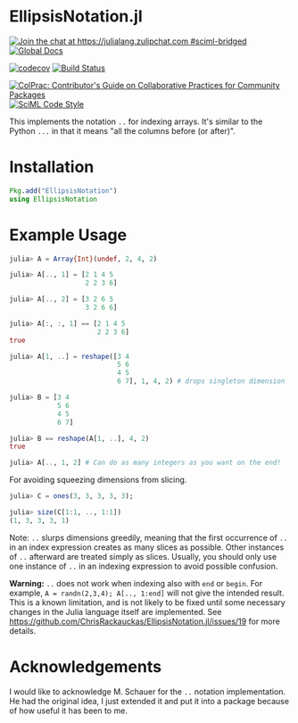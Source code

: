 # EllipsisNotation.jl

[![Join the chat at https://julialang.zulipchat.com #sciml-bridged](https://img.shields.io/static/v1?label=Zulip&message=chat&color=9558b2&labelColor=389826)](https://julialang.zulipchat.com/#narrow/stream/279055-sciml-bridged)
[![Global Docs](https://img.shields.io/badge/docs-SciML-blue.svg)](https://docs.sciml.ai/EllipsisNotation/stable/)

[![codecov](https://codecov.io/gh/SciML/EllipsisNotation.jl/branch/master/graph/badge.svg)](https://codecov.io/gh/SciML/EllipsisNotation.jl)
[![Build Status](https://github.com/SciML/EllipsisNotation.jl/workflows/CI/badge.svg)](https://github.com/SciML/EllipsisNotation.jl/actions?query=workflow%3ACI)

[![ColPrac: Contributor's Guide on Collaborative Practices for Community Packages](https://img.shields.io/badge/ColPrac-Contributor%27s%20Guide-blueviolet)](https://github.com/SciML/ColPrac)
[![SciML Code Style](https://img.shields.io/static/v1?label=code%20style&message=SciML&color=9558b2&labelColor=389826)](https://github.com/SciML/SciMLStyle)

This implements the notation `..` for indexing arrays. It's similar to the Python
`...` in that it means "all the columns before (or after)".

# Installation

```julia
Pkg.add("EllipsisNotation")
using EllipsisNotation
```

# Example Usage

```julia
julia> A = Array{Int}(undef, 2, 4, 2)

julia> A[.., 1] = [2 1 4 5
                   2 2 3 6]

julia> A[.., 2] = [3 2 6 5
                   3 2 6 6]

julia> A[:, :, 1] == [2 1 4 5
                      2 2 3 6]
true

julia> A[1, ..] = reshape([3 4
                           5 6
                           4 5
                           6 7], 1, 4, 2) # drops singleton dimension

julia> B = [3 4
            5 6
            4 5
            6 7]

julia> B == reshape(A[1, ..], 4, 2)
true

julia> A[.., 1, 2] # Can do as many integers as you want on the end!

```

For avoiding squeezing dimensions from slicing.

```julia
julia> C = ones(3, 3, 3, 3, 3);

julia> size(C[1:1, .., 1:1])
(1, 3, 3, 3, 1)
```

Note: `..` slurps dimensions greedily, meaning that the first occurrence
of `..` in an index expression creates as many slices as possible. Other
instances of `..` afterward are treated simply as slices. Usually, you
should only use one instance of `..` in an indexing expression to avoid
possible confusion.

**Warning:** `..` does not work when indexing also with `end` or `begin`.
For example, `A = randn(2,3,4); A[.., 1:end]` will not give the intended
result. This is a known limitation, and is not likely to be fixed until
some necessary changes in the Julia language itself are implemented. See
https://github.com/ChrisRackauckas/EllipsisNotation.jl/issues/19
for more details.

# Acknowledgements

I would like to acknowledge M. Schauer for the `..` notation implementation.
He had the original idea, I just extended it and put it into a package because
of how useful it has been to me.
